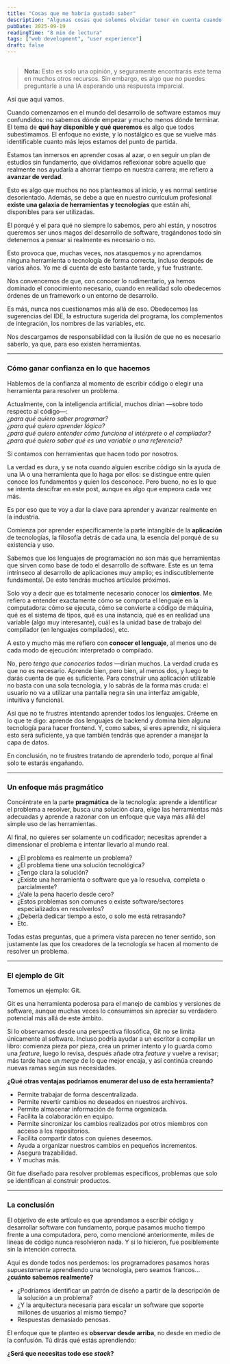 ```yaml
---
title: "Cosas que me habría gustado saber"
description: "Algunas cosas que solemos olvidar tener en cuenta cuando empezamos en la industria del software."
pubDate: 2025-09-19
readingTime: "8 min de lectura"
tags: ["web development", "user experience"]
draft: false
---
```


## 

> **Nota:** Esto es solo una opinión, y seguramente encontrarás este tema en muchos otros recursos. Sin embargo, es algo que no puedes preguntarle a una IA esperando una respuesta imparcial.

Así que aquí vamos.

Cuando comenzamos en el mundo del desarrollo de software estamos muy confundidos: no sabemos dónde empezar y mucho menos dónde terminar. El tema de **qué hay disponible y qué queremos** es algo que todos subestimamos. El enfoque no existe, y lo nostálgico es que se vuelve más identificable cuanto más lejos estamos del punto de partida.

Estamos tan inmersos en aprender cosas al azar, o en seguir un plan de estudios sin fundamento, que olvidamos reflexionar sobre aquello que realmente nos ayudaría a ahorrar tiempo en nuestra carrera; me refiero a **avanzar de verdad**.

Esto es algo que muchos no nos planteamos al inicio, y es normal sentirse desorientado. Además, se debe a que en nuestro currículum profesional **existe una galaxia de herramientas y tecnologías** que están ahí, disponibles para ser utilizadas.

El porqué y el para qué no siempre lo sabemos, pero ahí están, y nosotros queremos ser unos magos del desarrollo de software, tragándonos todo sin detenernos a pensar si realmente es necesario o no.

Esto provoca que, muchas veces, nos atasquemos y no aprendamos ninguna herramienta o tecnología de forma correcta, incluso después de varios años. Yo me di cuenta de esto bastante tarde, y fue frustrante.

Nos convencemos de que, con conocer lo rudimentario, ya hemos dominado el conocimiento necesario, cuando en realidad solo obedecemos órdenes de un framework o un entorno de desarrollo.

Es más, nunca nos cuestionamos más allá de eso. Obedecemos las sugerencias del IDE, la estructura sugerida del programa, los complementos de integración, los nombres de las variables, etc.

Nos descargamos de responsabilidad con la ilusión de que no es necesario saberlo, ya que, para eso existen herramientas.

---

### Cómo ganar confianza en lo que hacemos

Hablemos de la confianza al momento de escribir código o elegir una herramienta para resolver un problema.

Actualmente, con la inteligencia artificial, muchos dirían —sobre todo respecto al código—:  
*¿para qué quiero saber programar?*  
*¿para qué quiero aprender lógica?*  
*¿para qué quiero entender cómo funciona el intérprete o el compilador?*  
*¿para qué quiero saber qué es una variable o una referencia?*

Si contamos con herramientas que hacen todo por nosotros.

La verdad es dura, y se nota cuando alguien escribe código sin la ayuda de una IA o una herramienta que lo haga por ellos: se distingue entre quien conoce los fundamentos y quien los desconoce. Pero bueno, no es lo que se intenta descifrar en este post, aunque es algo que empeora cada vez más.

Es por eso que te voy a dar la clave para aprender y avanzar realmente en la industria.

Comienza por aprender específicamente la parte intangible de la **aplicación** de tecnologías, la filosofía detrás de cada una, la esencia del porqué de su existencia y uso.

Sabemos que los lenguajes de programación no son más que herramientas que sirven como base de todo el desarrollo de software. Este es un tema intrínseco al desarrollo de aplicaciones muy amplio; es indiscutiblemente fundamental. De esto tendrás muchos artículos próximos.

Solo voy a decir que es totalmente necesario conocer los **cimientos**. Me refiero a entender exactamente cómo se comporta el lenguaje en la computadora: cómo se ejecuta, cómo se convierte a código de máquina, qué es el sistema de tipos, qué es una instancia, qué es en realidad una variable (algo muy interesante), cuál es la unidad base de trabajo del compilador (en lenguajes compilados), etc.

A esto y mucho más me refiero con **conocer el lenguaje**, al menos uno de cada modo de ejecución: interpretado o compilado.

No, pero *tengo que conocerlos todos* —dirían muchos. La verdad cruda es que no es necesario. Aprende bien, pero bien, al menos dos, y luego te darás cuenta de que es suficiente. Para construir una aplicación utilizable no basta con una sola tecnología, y lo sabrás de la forma más cruda: el usuario no va a utilizar una pantalla negra sin una interfaz amigable, intuitiva y funcional.

Así que no te frustres intentando aprender todos los lenguajes. Créeme en lo que te digo: aprende dos lenguajes de backend y domina bien alguna tecnología para hacer frontend. Y, como sabes, si eres aprendiz, ni siquiera esto será suficiente, ya que también tendrás que aprender a manejar la capa de datos.

En conclusión, no te frustres tratando de aprenderlo todo, porque al final solo te estarás engañando.

---

### Un enfoque más pragmático

Concéntrate en la parte **pragmática** de la tecnología: aprende a identificar el problema a resolver, busca una solución clara, elige las herramientas más adecuadas y aprende a razonar con un enfoque que vaya más allá del simple uso de las herramientas.

Al final, no quieres ser solamente un codificador; necesitas aprender a dimensionar el problema e intentar llevarlo al mundo real.

- ¿El problema es realmente un problema?
- ¿El problema tiene una solución tecnológica?
- ¿Tengo clara la solución?
- ¿Existe una herramienta o software que ya lo resuelva, completa o parcialmente?
- ¿Vale la pena hacerlo desde cero?
- ¿Estos problemas son comunes o existe software/sectores especializados en resolverlos?
- ¿Debería dedicar tiempo a esto, o solo me está retrasando?
- Etc.

Todas estas preguntas, que a primera vista parecen no tener sentido, son justamente las que los creadores de la tecnología se hacen al momento de resolver un problema.

---

### El ejemplo de Git

Tomemos un ejemplo: Git.

Git es una herramienta poderosa para el manejo de cambios y versiones de software, aunque muchas veces lo consumimos sin apreciar su verdadero potencial más allá de este ámbito.

Si lo observamos desde una perspectiva filosófica, Git no se limita únicamente al software. Incluso podría ayudar a un escritor a compilar un libro: comienza pieza por pieza, crea un primer intento y lo guarda como una *feature*, luego lo revisa, después añade otra *feature* y vuelve a revisar; más tarde hace un *merge* de lo que mejor encaja, y así continúa creando nuevas ramas según sus necesidades.

**¿Qué otras ventajas podríamos enumerar del uso de esta herramienta?**

- Permite trabajar de forma descentralizada.
- Permite revertir cambios no deseados en nuestros archivos.
- Permite almacenar información de forma organizada.
- Facilita la colaboración en equipo.
- Permite sincronizar los cambios realizados por otros miembros con acceso a los repositorios.
- Facilita compartir datos con quienes deseemos.
- Ayuda a organizar nuestros cambios en pequeños incrementos.
- Asegura trazabilidad.
- Y muchas más.

Git fue diseñado para resolver problemas específicos, problemas que solo se identifican al construir productos.

---

### La conclusión

El objetivo de este artículo es que aprendamos a escribir código y desarrollar software con fundamento, porque pasamos mucho tiempo frente a una computadora, pero, como mencioné anteriormente, miles de líneas de código nunca resolvieron nada. Y si lo hicieron, fue posiblemente sin la intención correcta.

Aquí es donde todos nos perdemos: los programadores pasamos horas *supuestamente* aprendiendo una tecnología, pero seamos francos… **¿cuánto sabemos realmente?**

- ¿Podríamos identificar un patrón de diseño a partir de la descripción de la solución a un problema?
- ¿Y la arquitectura necesaria para escalar un software que soporte millones de usuarios al mismo tiempo?
- Respuestas demasiado penosas.

El enfoque que te planteo es **observar desde arriba**, no desde en medio de la confusión. Tú dirás qué estás aprendiendo:

**¿Será que necesitas todo ese *stack*?**

